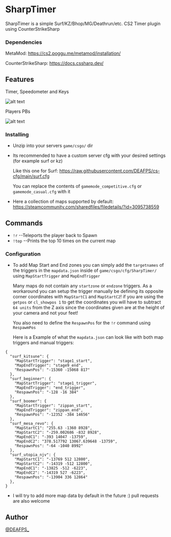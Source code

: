 # SharpTimer
SharpTimer is a simple Surf/KZ/Bhop/MG/Deathrun/etc. CS2 Timer plugin using CounterStrikeSharp

### Dependencies

MetaMod: https://cs2.poggu.me/metamod/installation/

CounterStrikeSharp: https://docs.cssharp.dev/

## Features
Timer, Speedometer and Keys

![alt text](https://i.imgur.com/Y2BGvwd.png)

Players PBs

![alt text](https://i.imgur.com/9Sfhq0S.png)

### Installing

* Unzip into your servers `game/csgo/` dir
* Its recommended to have a custom server cfg with your desired settings (for example surf or kz)
  
  Like this one for Surf: https://raw.githubusercontent.com/DEAFPS/cs-cfg/main/surf.cfg
  
  You can replace the contents of `gamemode_competitive.cfg` or `gamemode_casual.cfg` with it
  
* Here a collection of maps supported by default: https://steamcommunity.com/sharedfiles/filedetails/?id=3095738559

## Commands
- `!r` --Teleports the player back to Spawn
- `!top` --Prints the top 10 times on the current map

### Configuration

* To add Map Start and End zones you can simply add the `targetnames` of the triggers in the `mapdata.json` inside of `game/csgo/cfg/SharpTimer/` using `MapStartTrigger` and  `MapEndTrigger`


  Many maps do not contain any `startzone` or `endzone` triggers. As a workaround you can setup the trigger manually be defining its opposite corner coordinates with `MapStartC1` and `MapStartC2`! if you are using the `getpos` or `cl_showpos 1` to get the coordinates you will have to subtract `64 units` from the Z axis since the coordinates given are at the height of your camera and not your feet!

  You also need to define the `RespawnPos` for the `!r` command using `RespawmPos`

  Here is a Example of what the `mapdata.json` can look like with both map triggers and manual triggers:

  
```
{
  "surf_kitsune": {
    "MapStartTrigger": "stage1_start",
    "MapEndTrigger": "stage9_end",
    "RespawnPos": "-15360 -15068 817"
  },
  "surf_beginner": {
    "MapStartTrigger": "stage1_trigger",
    "MapEndTrigger": "end_trigger",
    "RespawnPos": "-128 -16 384"
  },
  "surf_boomer": {
    "MapStartTrigger": "zippan_start",
    "MapEndTrigger": "zippan_end",
    "RespawnPos": "-12352 -384 14656"
  },
  "surf_mesa_revo": {
    "MapStartC1": "255.63 -1360 8928",
    "MapStartC2": "-259.002686 -832 8928",
    "MapEndC1": "-393 14047 -13759",
    "MapEndC2": "378.517792 13067.639648 -13759",
    "RespawnPos": "-64 -1040 8992"
  },
  "surf_utopia_njv": {
    "MapStartC1": "-13769 512 12800",
    "MapStartC2": "-14319 -512 12800",
    "MapEndC1": "-13825 -512 -6223",
    "MapEndC2": "-14319 527 -6223",
    "RespawnPos": "-13904 336 12864"
  },
}
```
* I will try to add more map data by default in the future :) pull requests are also welcome

## Author
[@DEAFPS_](https://twitter.com/deafps_)
